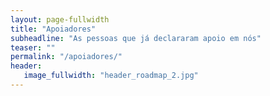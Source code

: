 ```yaml
---
layout: page-fullwidth
title: "Apoiadores"
subheadline: "As pessoas que já declararam apoio em nós"
teaser: ""
permalink: "/apoiadores/"
header:
   image_fullwidth: "header_roadmap_2.jpg"
---
```

